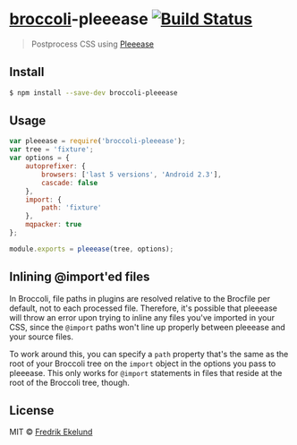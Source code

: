 # [broccoli](https://github.com/joliss/broccoli)-pleeease [![Build Status](https://travis-ci.org/fredrikekelund/broccoli-pleeease.svg?branch=master)](https://travis-ci.org/fredrikekelund/broccoli-pleeease)

> Postprocess CSS using [Pleeease](http://pleeease.io/)

## Install

```sh
$ npm install --save-dev broccoli-pleeease
```

## Usage

```js
var pleeease = require('broccoli-pleeease');
var tree = 'fixture';
var options = {
    autoprefixer: {
        browsers: ['last 5 versions', 'Android 2.3'],
        cascade: false
    },
    import: {
        path: 'fixture'
    },
    mqpacker: true
};

module.exports = pleeease(tree, options);
```

## Inlining @import'ed files

In Broccoli, file paths in plugins are resolved relative to the Brocfile per default, not to each processed file. Therefore, it's possible that pleeease will throw an error upon trying to inline any files you've imported in your CSS, since the `@import` paths won't line up properly between pleeease and your source files.

To work around this, you can specify a `path` property that's the same as the root of your Broccoli tree on the `import` object in the options you pass to pleeease. This only works for `@import` statements in files that reside at the root of the Broccoli tree, though.

## License

MIT © [Fredrik Ekelund](http://fredrik.computer)

